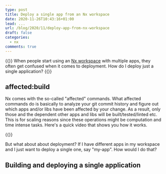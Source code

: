 ```yaml
---
type: post
title: Deploy a single app from an Nx workspace
date: 2020-11-26T10:43:16+01:00
lead: ...
url: /blog/2020/11/deploy-app-from-nx-workspace
draft: false
categories:
  - nx
comments: true
---
```

{{<intro>}}
When people start using an [Nx workspace](https://nx.dev) with multiple apps, they often get confused when it comes to deployment. How do I deploy just a single application?
{{</intro>}}

<!--more-->

## affected:build

Nx comes with the so-called "affected" commands. What affected commands do is basically to analyze your git commit history and figure out which apps and/or libs have been affected by your change. As a result, only those and the dependent other apps and libs will be built/tested/linted etc. This is for scaling reasons since these operations might be computation and time intense tasks. Here's a quick video that shows you how it works. 

{{<egghead-lesson uid="lessons/javascript-scale-ci-runs-with-nx-affected-commands" >}}

But what about about deployment? If I have different apps in my workspace and I just want to deploy a single one, say "my-app". How would I do that?

## Building and deploying a single application

